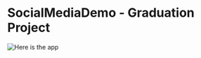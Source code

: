 # SocialMediaDemo - Graduation Project


![Here is the app](https://gfycat.com/vapidpositiveemperorpenguin)

